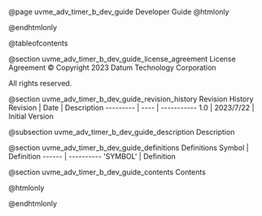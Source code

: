 @page uvme_adv_timer_b_dev_guide Developer Guide
@htmlonly
<div class="autonumbering">
@endhtmlonly


@tableofcontents


@section uvme_adv_timer_b_dev_guide_license_agreement License Agreement
© Copyright 2023 Datum Technology Corporation

All rights reserved.


@section uvme_adv_timer_b_dev_guide_revision_history Revision History
Revision  | Date | Description
--------- | ---- | -----------
1.0 | 2023/7/22 | Initial Version

@subsection uvme_adv_timer_b_dev_guide_description Description


@section uvme_adv_timer_b_dev_guide_definitions Definitions
Symbol | Definition
------ | ----------
 'SYMBOL' | Definition


@section uvme_adv_timer_b_dev_guide_contents Contents


@htmlonly
</div>
@endhtmlonly
